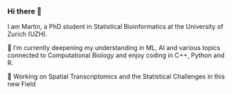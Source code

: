 ### Hi there 👋

I am Martin, a PhD student in Statistical Bioinformatics at the University of Zurich (UZH). 

🌱 I’m currently deepening my understanding in ML, AI and various topics connected to Computational Biology and enjoy coding in C++, Python and R.

📝 Working on Spatial Transcriptomics and the Statistical Challenges in this new Field
